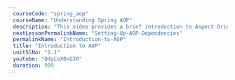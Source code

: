 ```yaml
---
  courseCode: "spring_aop"
  courseName: "Understanding Spring AOP"
  description: "This video provides a brief introduction to Aspect Oriented Programming concepts."
  nextLessonPermalinkName: "Setting-Up-AOP-Dependencies"
  permalinkName: "Introduction-to-AOP"
  title: "Introduction to AOP"
  unitSlNo: "1.1"
  youtube: "QdyLsX0nG30"
  duration: 909
---
```

